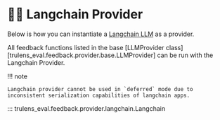 # 🦜️🔗 Langchain Provider

Below is how you can instantiate a [Langchain LLM](https://python.langchain.com/docs/modules/model_io/llms/) as a provider.

All feedback functions listed in the base [LLMProvider
class][trulens_eval.feedback.provider.base.LLMProvider] can be run with the Langchain Provider.

!!! note

    Langchain provider cannot be used in `deferred` mode due to inconsistent serialization capabilities of langchain apps.

::: trulens_eval.feedback.provider.langchain.Langchain
